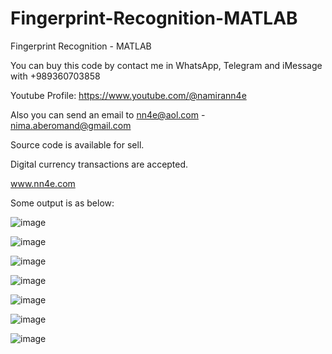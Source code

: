 # Fingerprint-Recognition-MATLAB
Fingerprint Recognition - MATLAB

You can buy this code by contact me in WhatsApp, Telegram and iMessage with +989360703858

Youtube Profile: https://www.youtube.com/@namirann4e

Also you can send an email to nn4e@aol.com - nima.aberomand@gmail.com

Source code is available for sell.

Digital currency transactions are accepted.

www.nn4e.com

Some output is as below:

![image](https://github.com/user-attachments/assets/5e2cfdd4-f6cc-4905-b21b-cb2d67d6d5bc)

![image](https://github.com/user-attachments/assets/8ecd0a08-5de7-432e-99f5-88b30daf362a)

![image](https://github.com/user-attachments/assets/08329286-6bdc-4bde-a410-7aed6822cb29)

![image](https://github.com/user-attachments/assets/6c3fafd6-d5d6-427e-9394-583c6f19134b)

![image](https://github.com/user-attachments/assets/5c68c6f7-2f81-4fda-b6f3-11a984c2ca7c)

![image](https://github.com/user-attachments/assets/1648439d-beba-45d3-bef4-2930305f2e60)

![image](https://github.com/user-attachments/assets/18185116-c51c-4d79-b8ef-3ffae01f19d2)
